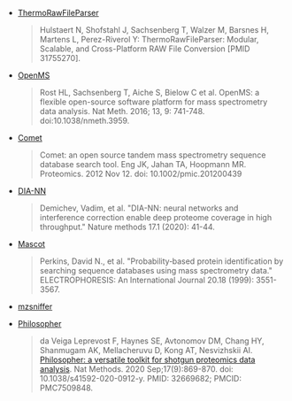 - [ThermoRawFileParser](https://github.com/compomics/ThermoRawFileParser#thermorawfileparser)
  > Hulstaert N, Shofstahl J, Sachsenberg T, Walzer M, Barsnes H, Martens L, Perez-Riverol Y: ThermoRawFileParser: Modular, Scalable, and Cross-Platform RAW File Conversion [PMID 31755270].

- [OpenMS](https://github.com/OpenMS/OpenMS)
  > Rost HL, Sachsenberg T, Aiche S, Bielow C et al. OpenMS: a flexible open-source software platform for mass spectrometry data analysis. Nat Meth. 2016; 13, 9: 741-748. doi:10.1038/nmeth.3959.

- [Comet](https://uwpr.github.io/Comet/)
  > Comet: an open source tandem mass spectrometry sequence database search tool. Eng JK, Jahan TA, Hoopmann MR. Proteomics. 2012 Nov 12. doi: 10.1002/pmic.201200439

- [DIA-NN](https://github.com/vdemichev/DiaNN)
  > Demichev, Vadim, et al. "DIA-NN: neural networks and interference correction enable deep proteome coverage in high throughput." Nature methods 17.1 (2020): 41-44.

- [Mascot](http://www.matrixscience.com/)
  > Perkins, David N., et al. "Probability‐based protein identification by searching sequence databases using mass spectrometry data." ELECTROPHORESIS: An International Journal 20.18 (1999): 3551-3567.

- [mzsniffer](https://github.com/wfondrie/mzsniffer)

- [Philosopher](https://github.com/Nesvilab/philosopher)
  > da Veiga Leprevost F, Haynes SE, Avtonomov DM, Chang HY, Shanmugam AK, Mellacheruvu D, Kong AT, Nesvizhskii AI.[ Philosopher: a versatile toolkit for shotgun proteomics data analysis](https://www.nature.com/articles/s41592-020-0912-y). Nat Methods. 2020 Sep;17(9):869-870. doi: 10.1038/s41592-020-0912-y. PMID: 32669682; PMCID: PMC7509848.

